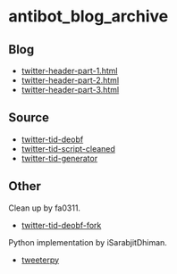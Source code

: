 # antibot_blog_archive

## Blog

- [twitter-header-part-1.html](https://fa0311.github.io/antibot_blog_archives/web/twitter-header-part-1.html)
- [twitter-header-part-2.html](https://fa0311.github.io/antibot_blog_archives/web/twitter-header-part-2.html)
- [twitter-header-part-3.html](https://fa0311.github.io/antibot_blog_archives/web/twitter-header-part-3.html)

## Source

- [twitter-tid-deobf](https://github.com/fa0311/twitter-tid-deobf)
- [twitter-tid-script-cleaned](https://github.com/fa0311/twitter-tid-script-cleaned)
- [twitter-tid-generator](https://github.com/fa0311/twitter-tid-generator)

## Other

Clean up by fa0311.

- [twitter-tid-deobf-fork](https://github.com/fa0311/twitter-tid-deobf-fork)

Python implementation by iSarabjitDhiman.

- [tweeterpy](https://github.com/iSarabjitDhiman/TweeterPy/tree/master/tweeterpy/tid)
